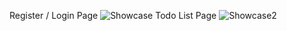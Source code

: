Register / Login Page
![Showcase](https://github.com/Alexc73/Todo-frontend/assets/127415658/13b6c6dc-379f-4e73-bd0e-bf695dab961d)
Todo List Page
![Showcase2](https://github.com/Alexc73/Todo-frontend/assets/127415658/de3582ad-0c43-4275-b9a6-1e7eda763814)
